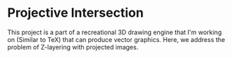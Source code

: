 # Projective Intersection

This project is a part of a recreational 3D drawing engine that I'm working on (Similar to TeX) that can produce vector graphics. Here, we address the problem of Z-layering with projected images. 
